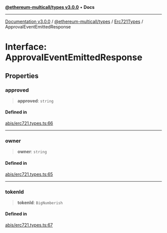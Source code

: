 [**@ethereum-multicall/types v3.0.0**](../../../README.md) • **Docs**

***

[Documentation v3.0.0](../../../../../packages.md) / [@ethereum-multicall/types](../../../README.md) / [Erc721Types](../README.md) / ApprovalEventEmittedResponse

# Interface: ApprovalEventEmittedResponse

## Properties

### approved

> **approved**: `string`

#### Defined in

[abis/erc721.types.ts:66](https://github.com/niZmosis/ethereum-multicall/blob/759805f36c7ddb05e5fad0eb8478dcf22871af59/packages/types/src/abis/erc721.types.ts#L66)

***

### owner

> **owner**: `string`

#### Defined in

[abis/erc721.types.ts:65](https://github.com/niZmosis/ethereum-multicall/blob/759805f36c7ddb05e5fad0eb8478dcf22871af59/packages/types/src/abis/erc721.types.ts#L65)

***

### tokenId

> **tokenId**: `BigNumberish`

#### Defined in

[abis/erc721.types.ts:67](https://github.com/niZmosis/ethereum-multicall/blob/759805f36c7ddb05e5fad0eb8478dcf22871af59/packages/types/src/abis/erc721.types.ts#L67)
